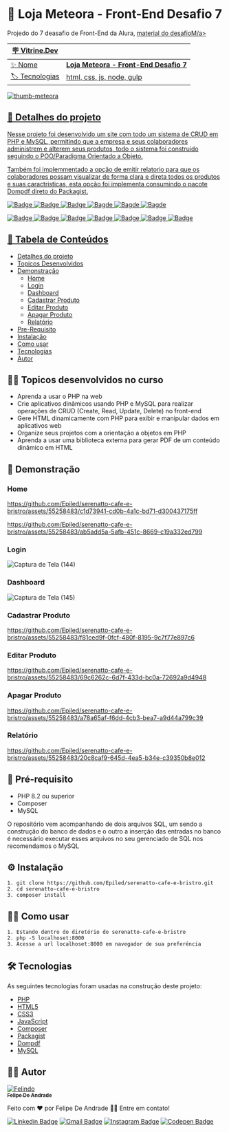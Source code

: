 # 👗 Loja Meteora - Front-End Desafio 7

Projedo do 7 deasafio de Front-End da Alura, <a href="https://www.alura.com.br/challenges/front-end-7">material do desafioM/a>

| :placard: Vitrine.Dev |     |
| -------------  | --- |
| :sparkles: Nome        | **Loja Meteora - Front-End Desafio 7**
| :label: Tecnologias | html, css, js, node, gulp

<!-- Inserir imagem com a #vitrinedev ao final do link -->
![thumb-meteora](https://github.com/Epiled/Front-End-Desafio-7/assets/55258483/6d59c246-4529-460f-9cd5-a2d00768b768#vitrinedev)

<h2 id="detalhes-do-projeto"> 📃 Detalhes do projeto </h2>

Nesse projeto foi desenvolvido um site com todo um sistema de CRUD em PHP e MySQL, permitindo que a 
empresa e seus colaboradores administrem e alterem seus produtos, todo o sistema foi construido seguindo o 
POO/Paradigma Orientado a Objeto.

Também foi implemmentado a opção de emitir relatorio para que os colaboradores possam visualizar de 
forma clara e direta todos os produtos e suas caractristicas, esta opção foi implementa consumindo o pacote Dompdf
direto do Packagist.

![Badge](https://img.shields.io/github/last-commit/Epiled/serenatto-cafe-e-bristro?style=for-the-badge)
![Badge](https://img.shields.io/github/languages/code-size/Epiled/serenatto-cafe-e-bristro?style=for-the-badge)
![Badge](https://img.shields.io/github/languages/count/Epiled/serenatto-cafe-e-bristro?style=for-the-badge)
![Bagde](https://img.shields.io/badge/repo%20status-Beta-cyan?style=for-the-badge)
![Bagde](https://img.shields.io/github/v/release/Epiled/serenatto-cafe-e-bristro?style=for-the-badge)
![Bagde](https://img.shields.io/github/license/Epiled/serenatto-cafe-e-bristro?style=for-the-badge)

![Badge](https://img.shields.io/badge/-PHP-777BB4?style=for-the-badge&logo=php&logoColor=white)
![Badge](https://img.shields.io/badge/-HTML5-E34F26?style=for-the-badge&logo=html5&logoColor=white)
![Badge](https://img.shields.io/badge/-CSS3-1572B6?style=for-the-badge&logo=css3&logoColor=white)
![Badge](https://img.shields.io/badge/-JS-F7DF1E?style=for-the-badge&logo=javascript&logoColor=black)
![Badge](https://img.shields.io/badge/-Composer-885630?style=for-the-badge&logo=composer&logoColor=white)
![Badge](https://img.shields.io/badge/-Packagist-F28D1A?style=for-the-badge&logo=composer&logoColor=white)
![Badge](https://img.shields.io/badge/-MySQL-4479A1?style=for-the-badge&logo=mysql&logoColor=white)

<h2> 📑 Tabela de Conteúdos </h2>

<!--ts-->
   * [Detalhes do projeto](#detalhes-do-projeto)
   * [Topicos Desenvolvidos](#topicos-curso)
   * [Demonstração](#demonstracao)
     - [Home](#home)
     - [Login](#login)
     - [Dashboard](#dashboard)
     - [Cadastrar Produto](#cadastrar-produto)
     - [Editar Produto](#editar-produto)
     - [Apagar Produto](#apagar-produto)
     - [Relatório](#relatorio)
   * [Pre-Requisito](#pre-requisito)
   * [Instalação](#instalacao)
   * [Como usar](#como-usar)
   * [Tecnologias](#tecnologias)
   * [Autor](#autor)
<!--te-->

<h2 id="topicos-curso"> 👩‍🏫 Topicos desenvolvidos no curso </h2>

<!--ts-->
* Aprenda a usar o PHP na web
* Crie aplicativos dinâmicos usando PHP e MySQL para realizar operações de CRUD (Create, Read, Update, Delete) no front-end
* Gere HTML dinamicamente com PHP para exibir e manipular dados em aplicativos web
* Organize seus projetos com a orientação a objetos em PHP
* Aprenda a usar uma biblioteca externa para gerar PDF de um conteúdo dinâmico em HTML
<!--te-->

<h2 id="demonstracao"> 👀 Demonstração </h2>

<h3 id="home"> Home </h3>

https://github.com/Epiled/serenatto-cafe-e-bristro/assets/55258483/c1d73941-cd0b-4a1c-bd71-d300437175ff

https://github.com/Epiled/serenatto-cafe-e-bristro/assets/55258483/ab5add5a-5afb-451c-8669-c19a332ed799

<h3 id="login"> Login </h3>

![Captura de Tela (144)](https://github.com/Epiled/serenatto-cafe-e-bristro/assets/55258483/43325901-0e32-4578-bd1b-8398de14ed30)

<h3 id="dashboard"> Dashboard </h3>

![Captura de Tela (145)](https://github.com/Epiled/serenatto-cafe-e-bristro/assets/55258483/a53ce74b-d2c5-44c8-8f45-ec508d80dddc)

<h3 id="cadastrar-produto"> Cadastrar Produto </h3>

https://github.com/Epiled/serenatto-cafe-e-bristro/assets/55258483/f81ced9f-0fcf-480f-8195-9c7f77e897c6

<h3 id="editar-produto"> Editar Produto </h3>

https://github.com/Epiled/serenatto-cafe-e-bristro/assets/55258483/69c6262c-6d7f-433d-bc0a-72692a9d4948

<h3 id="apagar-produto"> Apagar Produto </h3>

https://github.com/Epiled/serenatto-cafe-e-bristro/assets/55258483/a78a65af-f6dd-4cb3-bea7-a9d44a799c39

<h3 id="relatorio"> Relatório </h3>

https://github.com/Epiled/serenatto-cafe-e-bristro/assets/55258483/20c8caf9-645d-4ea5-b34e-c39350b8e012

<h2 id="pre-requisito"> 🚨 Pré-requisito </h2>
<ul>
  <li>PHP 8.2 ou superior</li>
  <li>Composer</li>
  <li>MySQL</li>
</ul>

O repositório vem acompanhando de dois arquivos SQL, um sendo a construção do banco de dados e o outro a inserção das entradas no banco
é necessário executar esses arquivos no seu gerenciado de SQL nos recomendamos o MySQL

<h2 id="instalacao"> ⚙ Instalação </h2>

```
1. git clone https://github.com/Epiled/serenatto-cafe-e-bristro.git
2. cd serenatto-cafe-e-bristro
3. composer install
```

<h2 id="como-usar"> 👩‍🏫 Como usar </h2>

```
1. Estando dentro do diretório do serenatto-cafe-e-bristro
2. php -S localhoset:8000
3. Acesse a url localhoset:8000 em navegador de sua preferência
```

<h2 id="tecnologias"> 🛠 Tecnologias </h2>

As seguintes tecnologias foram usadas na construção deste projeto:

<ul>
  <li><a href="https://www.php.net/" target="_blank">PHP</a></li>
  <li><a href="https://www.w3schools.com/html/default.asp" target="_blank">HTML5</a></li>
  <li><a href="https://www.w3schools.com/css/default.asp" target="_blank">CSS3</a></li>
  <li><a href="https://www.w3schools.com/js/default.asp" target="_blank">JavaScript</a></li>
  <li><a href="https://getcomposer.org/" target="_blank">Composer</a></li>
  <li><a href="https://packagist.org/" target="_blank">Packagist</a></li>
  <li><a href="https://packagist.org/packages/dompdf/dompdf" target="_blank">Dompdf</a></li>
  <li><a href="https://www.mysql.com/" target="_blank">MySQL</a></li>
</ul>

<h2 id="autor"> 👨‍💻 Autor </h2>

<a href="https://github.com/Epiled">

![Felindo](https://user-images.githubusercontent.com/55258483/178338085-2cea8bf2-6d0c-409a-9d0e-23359b7d303e.png)
 <br />
 <sub><b>Felipe De Andrade</b></sub></a>

Feito com ❤️ por Felipe De Andrade 👋🏽 Entre em contato!

[![Linkedin Badge](https://img.shields.io/badge/-Felipe-blue?style=flat-square&logo=Linkedin&logoColor=white&link=https://www.linkedin.com/in/fademendonca/)](https://www.linkedin.com/in/fademendonca/)
[![Gmail Badge](https://img.shields.io/badge/-felipe.deam98@gmail.com-c14438?style=flat-square&logo=Gmail&logoColor=white&link=mailto:felipe.deam98@gmail.com)](mailto:felipe.deam98@gmail.com)
[![Instagram Badge](https://img.shields.io/badge/-Instagram-e4405f?style=flat-square&logo=Instagram&logoColor=white&link=https://www.instagram.com/felipe.deam/)](https://www.instagram.com/felipe.deam/)
[![Codepen Badge](https://img.shields.io/badge/-Codepen-000000?style=flat-square&logo=Codepen&logoColor=white&link=https://codepen.io/epiled)](https://codepen.io/epiled)
